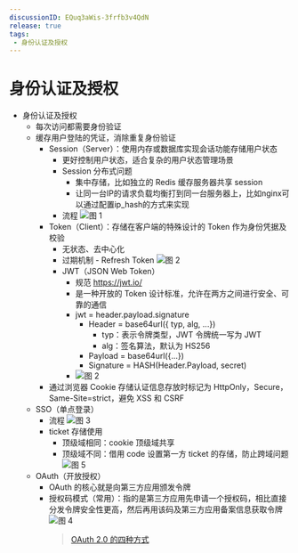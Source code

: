 ```yaml
---
discussionID: EQuq3aWis-3frfb3v4QdN
release: true
tags:
 - 身份认证及授权
---
```


# 身份认证及授权

- 身份认证及授权
  - 每次访问都需要身份验证
  - 缓存用户登陆的凭证，消除重复身份验证
    - Session（Server）：使用内存或数据库实现会话功能存储用户状态
      - 更好控制用户状态，适合复杂的用户状态管理场景
      - Session 分布式问题
        - 集中存储，比如独立的 Redis 缓存服务器共享 session
        - 让同一台IP的请求负载均衡打到同一台服务器上，比如nginx可以通过配置ip_hash的方式来实现
      - 流程 ![图 1](./images/400e1b1b80abb1fbb968eab089afff0de93efb9623b9a5490787010e9ae54409.png)  
    - Token（Client）：存储在客户端的特殊设计的 Token 作为身份凭据及校验
      - 无状态、去中心化
      - 过期机制 - Refresh Token  ![图 2](./images/1715446643282.png)  
      - JWT（JSON Web Token）
        - 规范 https://jwt.io/
        - 是一种开放的 Token 设计标准，允许在两方之间进行安全、可靠的通信
        - jwt = header.payload.signature
          - Header = base64url({ typ, alg, ...})
            - typ：表示令牌类型，JWT 令牌统一写为 JWT
            - alg：签名算法，默认为 HS256
          - Payload = base64url({...})
          - Signature = HASH(Header.Payload, secret)
        - ![图 2](./images/19e935a4fd0215fbb9e468ee9b26dc8bbe4b134597ac33b3fce4923bb0f5f602.png)  
    - 通过浏览器 Cookie 存储认证信息存放时标记为 HttpOnly，Secure，Same-Site=strict，避免 XSS 和 CSRF
  - SSO（单点登录）
    - 流程 ![图 3](./images/1715474604865.png) 
    - ticket 存储使用
      - 顶级域相同：cookie 顶级域共享
      - 顶级域不同：借用 code 设置第一方 ticket 的存储，防止跨域问题  ![图 5](./images/1715507555552.png)  
  - OAuth（开放授权）
    - OAuth 的核心就是向第三方应用颁发令牌 
    - 授权码模式（常用）：指的是第三方应用先申请一个授权码，相比直接分发令牌安全性更高，然后再用该码及第三方应用备案信息获取令牌 ![图 4](./images/1715499570858.png) 
      > [OAuth 2.0 的四种方式](https://www.ruanyifeng.com/blog/2019/04/oauth-grant-types.html)